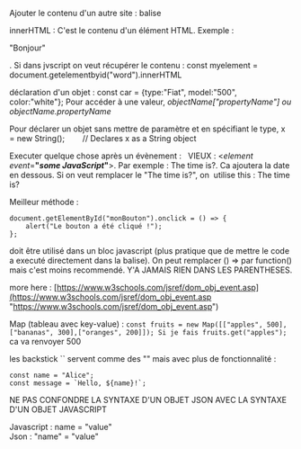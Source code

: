 Ajouter le contenu d'un autre site : balise

innerHTML : C'est le contenu d'un élément HTML. Exemple :

"Bonjour"

. Si dans jvscript on veut récupérer le contenu : const myelement =  document.getelementbyid("word").innerHTML

déclaration d'un objet : const car = {type:"Fiat", model:"500", color:"white"}; Pour accéder à une valeur, _objectName["propertyName"] ou objectName.propertyName_

Pour déclarer un objet sans mettre de paramètre et en spécifiant le type, x = new String();        // Declares x as a String object

Executer quelque chose après un évènement :   VIEUX : <_element_  _event_=**"_some JavaScript_"**>. Par exemple : The time is?. Ca ajoutera la date en dessous. Si on veut remplacer le "The time is?", on  utilise this : The time is?

Meilleur méthode :

```JS
document.getElementById("monBouton").onclick = () => {
    alert("Le bouton a été cliqué !");
};
```

doit être utilisé dans un bloc javascript (plus pratique que de mettre le code a executé directement dans la balise). On peut remplacer () => par function() mais c'est moins recommendé. Y'A JAMAIS RIEN DANS LES PARENTHESES.

 
more here : [https://www.w3schools.com/jsref/dom_obj_event.asp](https://www.w3schools.com/jsref/dom_obj_event.asp "https://www.w3schools.com/jsref/dom_obj_event.asp")

Map (tableau avec key-value) : ``const fruits = new Map([["apples", 500],["bananas", 300],["oranges", 200]]); Si je fais fruits.get("apples");`` ca va renvoyer 500

les backstick `` servent comme des "" mais avec plus de fonctionnalité :

```JS
const name = "Alice";
const message = `Hello, ${name}!`;
```

NE PAS CONFONDRE LA SYNTAXE D'UN OBJET JSON AVEC LA SYNTAXE D'UN OBJET JAVASCRIPT

Javascript : name = "value"  
Json : "name" = "value"

